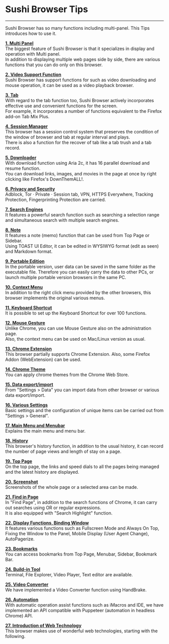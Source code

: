 # Sushi Browser Tips  

*****

Sushi Browser has so many functions including multi-panel.
This Tips introduces how to use it.

[**1. Multi Panel**](multi-panel.md)  
The biggest feature of Sushi Browser is that it specializes in display and operation with Multi panel.  
In addition to displaying multiple web pages side by side, there are various functions that you can do only on this browser.

[**2. Video Support Function**](video.md)  
Sushi Browser has support functions for such as video downloading and mouse operation,
it can be used as a video playback browser.  

[**3. Tab**](tab.md)  
With regard to the tab function too, Sushi Browser actively incorporates effective use and convenient functions for the screen.   
For example, it incorporates a number of functions equivalent to the Firefox add-on Tab Mix Plus.  

[**4. Session Manager**](session-manager.md)  
This browser has a session control system that preserves the condition of the window of browser and tab at regular interval and plays.  
There is also a function for the recover of tab like a tab trush and a tab record.  

[**5. Downloader**](downloader.md)  
With download function using Aria 2c, it has 16 parallel download and resume function.  
You can download links, images, and movies in the page at once by right clicking like Firefox's DownThemALL!. 

[**6. Privacy and Security**](privacy-and-security.md)  
Adblock, Tor · Private · Session tab, VPN, HTTPS Everywhere, Tracking Protection, Fingerprinting Protection are carried.  

[**7. Search Engines**](search-engine.md)  
It features a powerful search function such as searching a selection range and simultaneous search with multiple search engines.  

[**8. Note**](note.md)  
It features a note (memo) function that can be used from Top Page or Sidebar.  
Using TOAST UI Editor, it can be edited in WYSIWYG format (edit as seen) and Markdown format.

[**9. Portable Edition**](portable-edtion.md)  
In the portable version, user data can be saved in the same folder as the executable file.
Therefore you can easily carry the data to other PCs, or launch multiple portable version browsers in the same PC.  

[**10. Context Menu**](context-menu.md)  
In addition to the right click menu provided by the other browsers, this browser implements the original various menus.

[**11. Keyboard Shortcut**](keyboard-shortcuts.md)  
It is possible to set up the Keyboard Shortcut for over 100 functions.

[**12. Mouse Gesture**](mouse-gesture.md)  
Unlike Chrome, you can use Mouse Gesture also on the administration page.   
Also, the context menu can be used on Mac/Linux version as usual.

[**13. Chrome Extension**](chrome-extension.md)  
This browser partially supports Chrome Extension. Also, some Firefox Addon (WebExtension) can be used.  

[**14. Chrome Theme**](chrome-theme.md)  
You can apply chrome themes from the Chrome Web Store.

[**15. Data export/import**](data-export-and-import.md)  
From "Settings > Data" you can import data from other browser or various data export/import.

[**16. Various Settings**](various-settings.md)  
Basic settings and the configuration of unique items can be carried out from "Settings > General". 

[**17. Main Menu and Menubar**](menu-and-bar.md)  
Explains the main menu and menu bar. 

[**18. History**](history.md)  
This browser's history function, in addition to the usual history, it can record the number of page views and length of stay on a page.

[**19. Top Page**](top-page.md)  
On the top page, the links and speed dials to all the pages being managed and the latest history are displayed.

[**20. Screenshot**](screenshot.md)  
Screenshots of the whole page or a selected area can be made.  

[**21. Find in Page**](find-in-page.md)  
In "Find Page", in addition to the search functions of Chrome, it can carry out searches using OR or regular expressions.   
It is also equipped with "Search Highlight" function. 

[**22. Display Functions, Binding Window**](display-switching-and-bind-window.md)    
It features various functions such as Fullscreen Mode and Always On Top, Fixing the Window to the Panel, Mobile Display (User Agent Change), AutoPagerize.

[**23. Bookmarks**](bookmarks.md)  
You can access bookmarks from Top Page, Menubar, Sidebar, Bookmark Bar.

[**24. Build-in Tool**](build-in-tools.md)  
Terminal, File Explorer, Video Player, Text editor are available.

[**25. Video Converter**](video-converter.md)  
We have implemented a Video Converter function using HandBrake.

[**26. Automation**](automation.md)  
With automatic operation assist functions such as iMacros and IDE,
we have implemented an API compatible with Puppeteer (automation in headless Chrome) API.

[**27. Introduction of Web Technology**](web-technology.md)  
This browser makes use of wonderful web technologies, starting with the following. 
